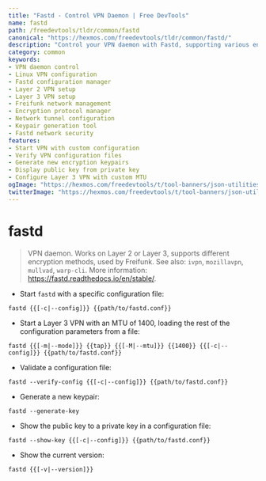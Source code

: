 ```yaml
---
title: "Fastd - Control VPN Daemon | Free DevTools"
name: fastd
path: /freedevtools/tldr/common/fastd
canonical: "https://hexmos.com/freedevtools/tldr/common/fastd/"
description: "Control your VPN daemon with Fastd, supporting various encryption methods. Securely manage network connections with a lightweight, configurable VPN tool. Free online tool, no registration required."
category: common
keywords:
- VPN daemon control
- Linux VPN configuration
- Fastd configuration manager
- Layer 2 VPN setup
- Layer 3 VPN setup
- Freifunk network management
- Encryption protocol manager
- Network tunnel configuration
- Keypair generation tool
- Fastd network security
features:
- Start VPN with custom configuration
- Verify VPN configuration files
- Generate new encryption keypairs
- Display public key from private key
- Configure Layer 3 VPN with custom MTU
ogImage: "https://hexmos.com/freedevtools/t/tool-banners/json-utilities-banner.png"
twitterImage: "https://hexmos.com/freedevtools/t/tool-banners/json-utilities-banner.png"
---
```


# fastd

> VPN daemon.
> Works on Layer 2 or Layer 3, supports different encryption methods, used by Freifunk.
> See also: `ivpn`, `mozillavpn`, `mullvad`, `warp-cli`.
> More information: <https://fastd.readthedocs.io/en/stable/>.

- Start `fastd` with a specific configuration file:

`fastd {{[-c|--config]}} {{path/to/fastd.conf}}`

- Start a Layer 3 VPN with an MTU of 1400, loading the rest of the configuration parameters from a file:

`fastd {{[-m|--mode]}} {{tap}} {{[-M|--mtu]}} {{1400}} {{[-c|--config]}} {{path/to/fastd.conf}}`

- Validate a configuration file:

`fastd --verify-config {{[-c|--config]}} {{path/to/fastd.conf}}`

- Generate a new keypair:

`fastd --generate-key`

- Show the public key to a private key in a configuration file:

`fastd --show-key {{[-c|--config]}} {{path/to/fastd.conf}}`

- Show the current version:

`fastd {{[-v|--version]}}`
